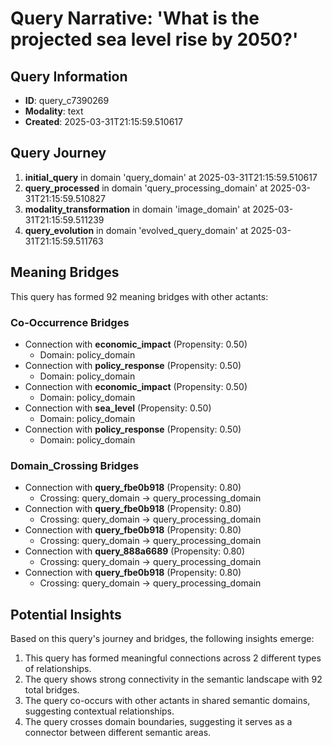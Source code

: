 # Query Narrative: 'What is the projected sea level rise by 2050?'

## Query Information

- **ID**: query_c7390269
- **Modality**: text
- **Created**: 2025-03-31T21:15:59.510617

## Query Journey

1. **initial_query** in domain 'query_domain' at 2025-03-31T21:15:59.510617
2. **query_processed** in domain 'query_processing_domain' at 2025-03-31T21:15:59.510827
3. **modality_transformation** in domain 'image_domain' at 2025-03-31T21:15:59.511239
4. **query_evolution** in domain 'evolved_query_domain' at 2025-03-31T21:15:59.511763

## Meaning Bridges

This query has formed 92 meaning bridges with other actants:

### Co-Occurrence Bridges

- Connection with **economic_impact** (Propensity: 0.50)
  - Domain: policy_domain
- Connection with **policy_response** (Propensity: 0.50)
  - Domain: policy_domain
- Connection with **economic_impact** (Propensity: 0.50)
  - Domain: policy_domain
- Connection with **sea_level** (Propensity: 0.50)
  - Domain: policy_domain
- Connection with **policy_response** (Propensity: 0.50)
  - Domain: policy_domain

### Domain_Crossing Bridges

- Connection with **query_fbe0b918** (Propensity: 0.80)
  - Crossing: query_domain → query_processing_domain
- Connection with **query_fbe0b918** (Propensity: 0.80)
  - Crossing: query_domain → query_processing_domain
- Connection with **query_fbe0b918** (Propensity: 0.80)
  - Crossing: query_domain → query_processing_domain
- Connection with **query_888a6689** (Propensity: 0.80)
  - Crossing: query_domain → query_processing_domain
- Connection with **query_fbe0b918** (Propensity: 0.80)
  - Crossing: query_domain → query_processing_domain

## Potential Insights

Based on this query's journey and bridges, the following insights emerge:

1. This query has formed meaningful connections across 2 different types of relationships.
2. The query shows strong connectivity in the semantic landscape with 92 total bridges.
3. The query co-occurs with other actants in shared semantic domains, suggesting contextual relationships.
5. The query crosses domain boundaries, suggesting it serves as a connector between different semantic areas.
